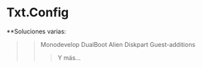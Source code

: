 # Txt.Config
**Soluciones varias:
>> Monodevelop
>> DualBoot
>> Alien
>> Diskpart
>> Guest-additions
>>> Y más...
